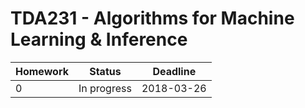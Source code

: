 # TDA231 - Algorithms for Machine Learning & Inference

| Homework | Status | Deadline |
| -------- | ------ | -------- |
| 0 | In progress | 2018-03-26 |
